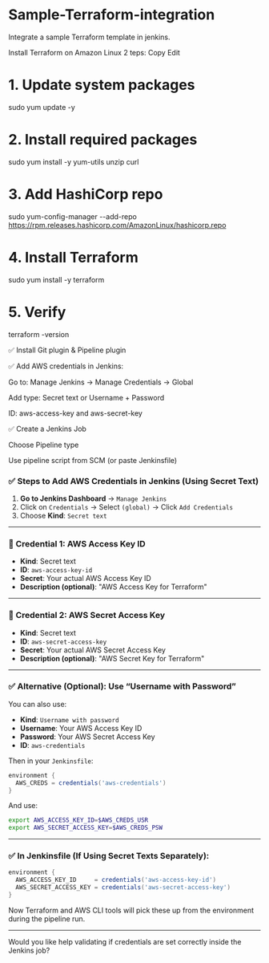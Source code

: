 # Sample-Terraform-integration
Integrate a sample Terraform template in jenkins.


Install Terraform on Amazon Linux 2
teps:
Copy
Edit
# 1. Update system packages
sudo yum update -y

# 2. Install required packages
sudo yum install -y yum-utils unzip curl

# 3. Add HashiCorp repo
sudo yum-config-manager --add-repo https://rpm.releases.hashicorp.com/AmazonLinux/hashicorp.repo

# 4. Install Terraform
sudo yum install -y terraform

# 5. Verify
terraform -version

✅ Install Git plugin & Pipeline plugin

✅ Add AWS credentials in Jenkins:

Go to: Manage Jenkins → Manage Credentials → Global

Add type: Secret text or Username + Password

ID: aws-access-key and aws-secret-key

✅ Create a Jenkins Job

Choose Pipeline type

Use pipeline script from SCM (or paste Jenkinsfile)


### ✅ Steps to Add AWS Credentials in Jenkins (Using Secret Text)

1. **Go to Jenkins Dashboard** → `Manage Jenkins`
2. Click on `Credentials` → Select `(global)` → Click `Add Credentials`
3. Choose **Kind**: `Secret text`

---

### 🔐 Credential 1: AWS Access Key ID

* **Kind**: Secret text
* **ID**: `aws-access-key-id`
* **Secret**: Your actual AWS Access Key ID
* **Description (optional)**: "AWS Access Key for Terraform"

---

### 🔐 Credential 2: AWS Secret Access Key

* **Kind**: Secret text
* **ID**: `aws-secret-access-key`
* **Secret**: Your actual AWS Secret Access Key
* **Description (optional)**: "AWS Secret Key for Terraform"

---

### ✅ Alternative (Optional): Use “Username with Password”

You can also use:

* **Kind**: `Username with password`
* **Username**: Your AWS Access Key ID
* **Password**: Your AWS Secret Access Key
* **ID**: `aws-credentials`

Then in your `Jenkinsfile`:

```groovy
environment {
  AWS_CREDS = credentials('aws-credentials')
}
```

And use:

```sh
export AWS_ACCESS_KEY_ID=$AWS_CREDS_USR
export AWS_SECRET_ACCESS_KEY=$AWS_CREDS_PSW
```

---

### ✅ In Jenkinsfile (If Using Secret Texts Separately):

```groovy
environment {
  AWS_ACCESS_KEY_ID     = credentials('aws-access-key-id')
  AWS_SECRET_ACCESS_KEY = credentials('aws-secret-access-key')
}
```

Now Terraform and AWS CLI tools will pick these up from the environment during the pipeline run.

---

Would you like help validating if credentials are set correctly inside the Jenkins job?



